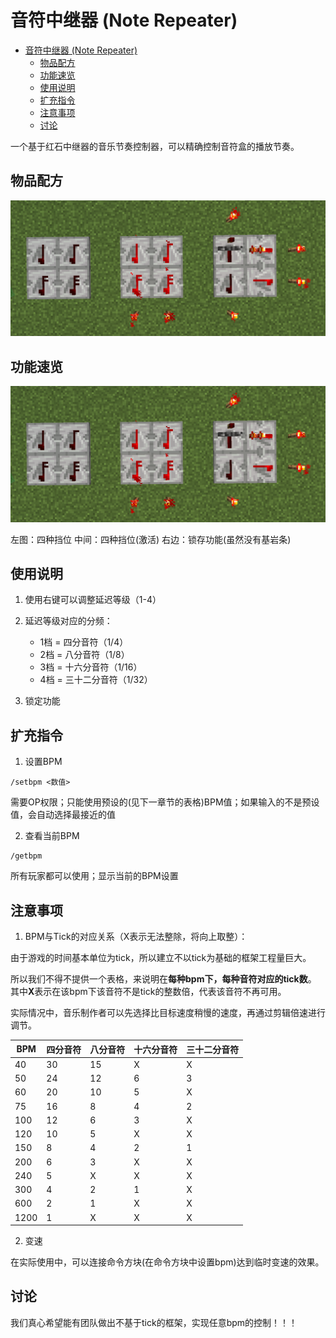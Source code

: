 # 音符中继器 (Note Repeater)

- [音符中继器 (Note Repeater)](#音符中继器-note-repeater)
  - [物品配方](#物品配方)
  - [功能速览](#功能速览)
  - [使用说明](#使用说明)
  - [扩充指令](#扩充指令)
  - [注意事项](#注意事项)
  - [讨论](#讨论)


一个基于红石中继器的音乐节奏控制器，可以精确控制音符盒的播放节奏。

## 物品配方

![recipe](https://github.com/wwl-ww/note-repeater/raw/main/assets/diagram.png "recipe")

## 功能速览
![diagram](https://github.com/wwl-ww/note-repeater/raw/main/assets/diagram.png "diagram")

左图：四种挡位
中间：四种挡位(激活)
右边：锁存功能(虽然没有基岩条)


## 使用说明
1. 使用右键可以调整延迟等级（1-4）

2. 延迟等级对应的分频：
   - 1档 = 四分音符（1/4）
   - 2档 = 八分音符（1/8）
   - 3档 = 十六分音符（1/16）
   - 4档 = 三十二分音符（1/32）

3. 锁定功能

## 扩充指令

1. 设置BPM
```
/setbpm <数值>
```
需要OP权限；只能使用预设的(见下一章节的表格)BPM值；如果输入的不是预设值，会自动选择最接近的值

2. 查看当前BPM
```
/getbpm
```
所有玩家都可以使用；显示当前的BPM设置 

## 注意事项

1. BPM与Tick的对应关系（X表示无法整除，将向上取整）：

由于游戏的时间基本单位为tick，所以建立不以tick为基础的框架工程量巨大。

所以我们不得不提供一个表格，来说明在**每种bpm下，每种音符对应的tick数**。
其中**X**表示在该bpm下该音符不是tick的整数倍，代表该音符不再可用。

实际情况中，音乐制作者可以先选择比目标速度稍慢的速度，再通过剪辑倍速进行调节。

| BPM | 四分音符 | 八分音符 | 十六分音符 | 三十二分音符 |
|-----|---------|----------|------------|-------------|
| 40  | 30      | 15       | X          | X           |
| 50  | 24      | 12       | 6          | 3           |
| 60  | 20      | 10       | 5          | X           |
| 75  | 16      | 8        | 4          | 2           |
| 100 | 12      | 6        | 3          | X           |
| 120 | 10      | 5        | X          | X           |
| 150 | 8       | 4        | 2          | 1           |
| 200 | 6       | 3        | X          | X           |
| 240 | 5       | X        | X          | X           |
| 300 | 4       | 2        | 1          | X           |
| 600 | 2       | 1        | X          | X           |
| 1200| 1       | X        | X          | X           |


2. 变速

在实际使用中，可以连接命令方块(在命令方块中设置bpm)达到临时变速的效果。

## 讨论
我们真心希望能有团队做出不基于tick的框架，实现任意bpm的控制！！！
